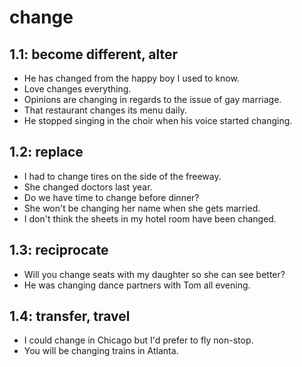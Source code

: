 # change
## 1.1: become different, alter

  *  He has changed from the happy boy I used to know.
  *  Love changes everything.
  *  Opinions are changing in regards to the issue of gay marriage.
  *  That restaurant changes its menu daily.
  *  He stopped singing in the choir when his voice started changing.

## 1.2: replace

  *  I had to change tires on the side of the freeway.
  *  She changed doctors last year.
  *  Do we have time to change before dinner?
  *  She won't be changing her name when she gets married.
  *  I don't think the sheets in my hotel room have been changed.

## 1.3: reciprocate

  *  Will you change seats with my daughter so she can see better?
  *  He was changing dance partners with Tom all evening.

## 1.4: transfer, travel

  *  I could change in Chicago but I'd prefer to fly non-stop.
  *  You will be changing trains in Atlanta.
